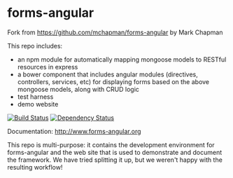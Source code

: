 # forms-angular

Fork from https://github.com/mchapman/forms-angular by Mark Chapman

This repo includes:
- an npm module for automatically mapping mongoose models to RESTful resources in express
- a bower component that includes angular modules (directives, controllers, services, etc) for displaying forms based on the above mongoose models, along with CRUD logic
- test harness
- demo website

[![Build Status](https://travis-ci.org/igblip/forms-angular.png?branch=master)](https://travis-ci.org/igblip/forms-angular)
[![Dependency Status](https://david-dm.org/igblip/forms-angular.png)](https://david-dm.org/igblip/forms-angular.png)

Documentation: http://www.forms-angular.org

This repo is multi-purpose: it contains the development environment for forms-angular
 and the web site that is used to demonstrate and document the framework.  We have
 tried splitting it up, but we weren't happy with the resulting workflow!



